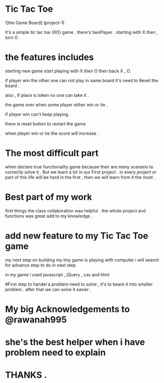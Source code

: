 # Tic Tac Toe

![the Game Board] (project-1)

it's a simple tic tac toe  (XO) game .
there's twoPlayer .
starting with X then , turn O .

# the features includes 
starting new game 
start playing with X then O then back X , O.

if player win the other one can not play in same board 
it's need to Reset the board .

also , if place is token no one can take it .

the game over when some player either win or tie .

if player win can't keep playing .

there is reset button to restart the game 

when player win or tie the score will increase .

# The most difficult part 
when declare true functionality game 
because their are many scenario to correctly solve it .
But we learn a lot in our First project .
in every project or part of this life will be hard in the first ,
then we will learn from it the most .

# Best part of my work
first things the class collaboration was helpful .
the whole project and functions was great add to my knowledge .

# add new feature to my Tic Tac Toe game
my next step on building my tiny game is playing with computer 
i will search for advance step to do in next step 

in my game i used javascript , jQuery , css and html  

#First step to handel a problem need to solve , it's to beark it into smaller problem .
after that we can solve it easier .

# My big Acknowledgements to @rawanah995 
# she's the best helper when i have problem need to explain 
#  THANKS .
